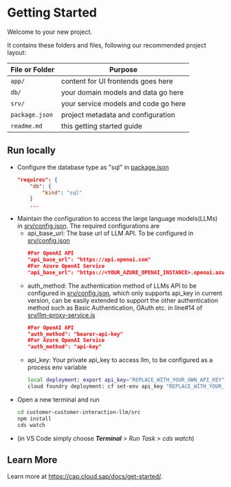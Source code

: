 # Getting Started

Welcome to your new project.

It contains these folders and files, following our recommended project layout:

File or Folder | Purpose
---------|----------
`app/` | content for UI frontends goes here
`db/` | your domain models and data go here
`srv/` | your service models and code go here
`package.json` | project metadata and configuration
`readme.md` | this getting started guide


## Run locally
- Configure the database type as "sql" in [package.json](package.json) 
    ```json
    "requires": {
        "db": {
            "kind": "sql"
        }
        ...
    ```
- Maintain the configuration to access the large language models(LLMs) in [srv/config.json](srv/config.json). The required configurations are
    - api_base_url: The base url of LLM API. To be configured in [srv/config.json](srv/config.json)
        ```json
        #For OpenAI API
        "api_base_url": "https://api.openai.com"
        #For Azure OpenAI Service
        "api_base_url": "https://<YOUR_AZURE_OPENAI_INSTANCE>.openai.azure.com"
        ```
    - auth_method: The authentication method of LLMs API to be configured in [srv/config.json](srv/config.json), which only supports api_key in current version, can be easily extended to support the other authentication method such as Basic Authentication, OAuth etc. in line#14 of [srv/llm-proxy-service.js](srv/llm-proxy-service.js)
        ```json
        #For OpenAI API
        "auth_method": "bearer-api-key"
        #For Azure OpenAI Service
        "auth_method": "api-key"
        ``` 
    - api_key: Your private api_key to access llm, to be configured as a process env variable
        ```sh
        local deployment: export api_key="REPLACE_WITH_YOUR_OWN_API_KEY"
        cloud foundry deployment: cf set-env api_key "REPLACE_WITH_YOUR_OWN_API_KEY"
        ```  
- Open a new terminal and run 
    ```sh
    cd customer-customer-interaction-llm/src
    npm install
    cds watch
    ``` 
- (in VS Code simply choose _**Terminal** > Run Task > cds watch_)


## Learn More

Learn more at https://cap.cloud.sap/docs/get-started/.
